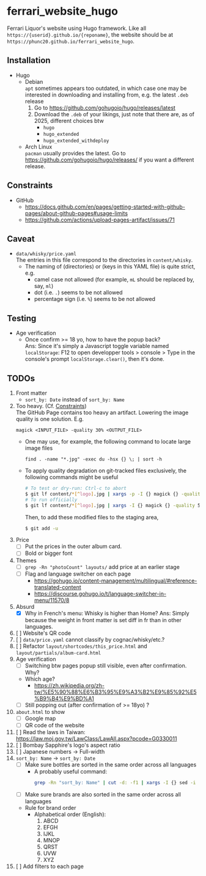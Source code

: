 # ferrari_website_hugo
Ferrari Liquor's website using Hugo framework.
Like all `https://{userid}.github.io/{reponame}`,
the website should be at `https://phunc20.github.io/ferrari_website_hugo`.


## Installation
- Hugo
    - Debian  
      `apt` sometimes appears too outdated, in which case one may be interested
      in downloading and installing from, e.g. the latest `.deb` release
        1. Go to <https://github.com/gohugoio/hugo/releases/latest>
        1. Download the `.deb` of your likings, just note that there are, as of 2025, different choices btw
            - `hugo`
            - `hugo_extended`
            - `hugo_extended_withdeploy`
    - Arch Linux  
      `pacman` usually provides the latest. Go to <https://github.com/gohugoio/hugo/releases/>
      if you want a different release.


## Constraints
- GitHub
    - <https://docs.github.com/en/pages/getting-started-with-github-pages/about-github-pages#usage-limits>
    - <https://github.com/actions/upload-pages-artifact/issues/71>


## Caveat
- `data/whisky/price.yaml`  
  The entries in this file correspond to the directories in `content/whisky`.
    - The naming of (directories) or (keys in this YAML file) is quite strict, e.g.
        - camel case not allowed (for example, `mL` should be replaced by, say, `ml`)
        - dot (i.e. `.`) seems to be not allowed
        - percentage sign (i.e. `%`) seems to be not allowed


## Testing
- Age verification
    - Once confirm >= 18 yo, how to have the popup back?  
      Ans: Since it's simply a Javascript toggle variable named
      `localStorage`: F12 to open developper tools > console > Type
      in the console's prompt `localStorage.clear()`, then it's done.


## TODOs
1. Front matter
    - `sort_by: Date` instead of `sort_by: Name`
1. Too heavy. (Cf. [Constraints](#constraints))  
   The GitHub Page contains too heavy an artifact. Lowering the image quality
   is one solution. E.g.
   ```
   magick <INPUT_FILE> -quality 30% <OUTPUT_FILE>
   ```
    - One may use, for example, the following command to locate large image files
      ```
      find . -name "*.jpg" -exec du -hsx {} \; | sort -h
      ```
    - To apply quality degradation on git-tracked files exclusively, the following
      commands might be useful
      ```bash
      # To test or dry-run: Ctrl-c to abort
      $ git lf content/*[^logo].jpg | xargs -p -I {} magick {} -quality 50% {}
      # To run officially
      $ git lf content/*[^logo].jpg | xargs -I {} magick {} -quality 50% {}
      ```
      Then, to add these modified files to the staging area,
      ```bash
      $ git add -u
      ```
1. Price
    - [ ] Put the prices in the outer album card.
    - [ ] Bold or bigger font
1. Themes
    - [ ] `grep -Rn "photoCount" layouts/` add price at an earlier stage
    - [ ] Flag and language switcher on each page
        - <https://gohugo.io/content-management/multilingual/#reference-translated-content>
        - <https://discourse.gohugo.io/t/language-switcher-in-menu/11570/8>
1. Absurd
    - [x] Why in French's menu: Whisky is higher than Home? Ans: Simply because the
      weight in front matter is set diff in fr than in other languages.
1. [ ] Website's QR code
1. [ ] `data/price.yaml` cannot classify by cognac/whisky/etc.?
1. [ ] Refactor `layout/shortcodes/this_price.html` and `layout/partials/album-card.html`
1. Age verification
    - [ ] Switching btw pages popup still visible, even after confirmation. Why?
    - Which age?
        - <https://zh.wikipedia.org/zh-tw/%E5%90%88%E6%B3%95%E9%A3%B2%E9%85%92%E5%B9%B4%E9%BD%A1>
    - [ ] Still popping out (after confirmation of >= 18yo) ?
1. `about.html` to show
    - [ ] Google map
    - [ ] QR code of the website
1. [ ] Read the laws in Taiwan: <https://law.moj.gov.tw/LawClass/LawAll.aspx?pcode=G0330011>
1. [ ] Bombay Sapphire's logo's aspect ratio
1. [ ] Japanese numbers -> Full-width
1. `sort_by: Name` -> `sort_by: Date`
    - [ ] Make sure bottles are sorted in the same order across all languages
        - A probably useful command:
          ```bash
          grep -Rn "sort_by: Name" | cut -d: -f1 | xargs -I {} sed -i 's/sort_by: Name/sort_by: Date/' {}
          ```
    - [ ] Make sure brands are also sorted in the same order across all languages
    - Rule for brand order
        - Alphabetical order (English):
            1. ABCD
            2. EFGH
            3. IJKL
            4. MNOP
            5. QRST
            6. UVW
            7. XYZ
1. [ ] Add filters to each page


